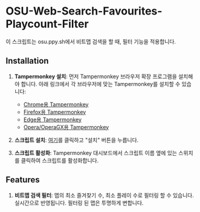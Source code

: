# OSU-Web-Search-Favourites-Playcount-Filter

이 스크립트는 osu.ppy.sh에서 비트맵 검색을 할 때, 필터 기능을 적용합니다.

## Installation

1. **Tampermonkey 설치**: 먼저 Tampermonkey 브라우저 확장 프로그램을 설치해야 합니다. 아래 링크에서 각 브라우저에 맞는 Tampermonkey를 설치할 수 있습니다:
   - [Chrome용 Tampermonkey](https://chrome.google.com/webstore/detail/tampermonkey/dhdgffkkebhmkfjojejmpbldmpobfkfo)
   - [Firefox용 Tampermonkey](https://addons.mozilla.org/en-US/firefox/addon/tampermonkey/)
   - [Edge용 Tampermonkey](https://www.microsoft.com/store/productId/9NBLGGH5162S)
   - [Opera/OperaGX용 Tampermonkey](https://addons.opera.com/en/extensions/details/tampermonkey-beta/)

2. **스크립트 설치**: [여기](https://github.com/Merhaf/OSU-Web-Search-Favourites-Playcount-Filter/raw/refs/heads/1.1/OSU-Web-Search-Favourites-Playcount-Filter.user.js)를 클릭하고 "설치" 버튼을 누릅니다.

3. **스크립트 활성화**: Tampermonkey 대시보드에서 스크립트 이름 옆에 있는 스위치를 클릭하여 스크립트를 활성화합니다.

## Features

1. **비트맵 검색 필터**: 맵의 최소 즐겨찾기 수, 최소 플레이 수로 필터링 할 수 있습니다. 실시간으로 반영됩니다. 필터링 된 맵은 투명하게 변합니다.
